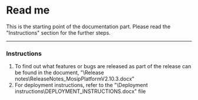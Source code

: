 # Read me
This is the starting point of the documentation part. Please read the "Instructions" section for the further steps.

---
### Instructions
1. To find out what features or bugs are released as part of the release can be found in the document, "\Release notes\ReleaseNotes_MosipPlatformV2.10.3.docx"
2. For deployment instructions, refer to the "\Deployment instructions\DEPLOYMENT_INSTRUCTIONS.docx" file
